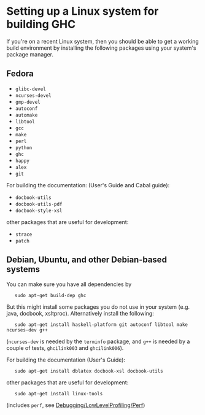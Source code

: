 


# Setting up a Linux system for building GHC



If you're on a recent Linux system, then you should be able to get a working build environment by installing the following packages using your system's package manager.


## Fedora


- `glibc-devel`
- `ncurses-devel`
- `gmp-devel`
- `autoconf`
- `automake`
- `libtool`
- `gcc`
- `make`
- `perl`
- `python`
- `ghc`
- `happy`
- `alex`
- `git`


For building the documentation: (User's Guide and Cabal guide):


- `docbook-utils`
- `docbook-utils-pdf`
- `docbook-style-xsl`


other packages that are useful for development:


- `strace`
- `patch`

## Debian, Ubuntu, and other Debian-based systems



You can make sure you have all dependencies by


```wiki
   sudo apt-get build-dep ghc
```


But this might install some packages you do not use in your system (e.g. java, docbook, xsltproc).  Alternatively install the following:


```wiki
   sudo apt-get install haskell-platform git autoconf libtool make ncurses-dev g++
```


(`ncurses-dev` is needed by the `terminfo` package, and `g++` is needed by a couple of tests, `ghcilink003` and `ghcilink006`).



For building the documentation (User's Guide):


```wiki
   sudo apt-get install dblatex docbook-xsl docbook-utils
```


other packages that are useful for development:


```wiki
   sudo apt-get install linux-tools
```


(includes `perf`, see [Debugging/LowLevelProfiling/Perf](debugging/low-level-profiling/perf))


